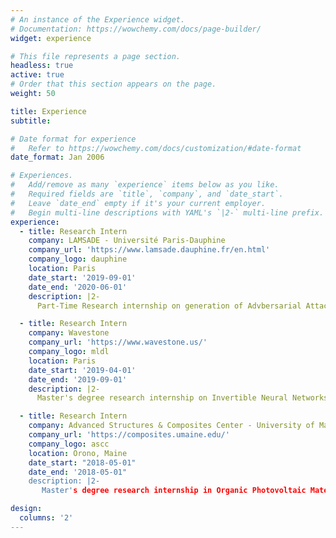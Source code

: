 ```yaml
---
# An instance of the Experience widget.
# Documentation: https://wowchemy.com/docs/page-builder/
widget: experience

# This file represents a page section.
headless: true
active: true
# Order that this section appears on the page.
weight: 50

title: Experience
subtitle:

# Date format for experience
#   Refer to https://wowchemy.com/docs/customization/#date-format
date_format: Jan 2006

# Experiences.
#   Add/remove as many `experience` items below as you like.
#   Required fields are `title`, `company`, and `date_start`.
#   Leave `date_end` empty if it's your current employer.
#   Begin multi-line descriptions with YAML's `|2-` multi-line prefix.
experience:
  - title: Research Intern
    company: LAMSADE - Université Paris-Dauphine
    company_url: 'https://www.lamsade.dauphine.fr/en.html'
    company_logo: dauphine
    location: Paris
    date_start: '2019-09-01'
    date_end: '2020-06-01'
    description: |2-
      Part-Time Research internship on generation of Advbersarial Attacks with Invertible Neural Networks. 

  - title: Research Intern
    company: Wavestone
    company_url: 'https://www.wavestone.us/'
    company_logo: mldl
    location: Paris
    date_start: '2019-04-01'
    date_end: '2019-09-01'
    description: |2-
      Master's degree research internship on Invertible Neural Networks as a defense against Adversarial Attacks.

  - title: Research Intern
    company: Advanced Structures & Composites Center - University of Maine
    company_url: 'https://composites.umaine.edu/'
    company_logo: ascc
    location: Orono, Maine
    date_start: "2018-05-01"
    date_end: '2018-05-01"
    description: |2-
       Master's degree research internship in Organic Photovoltaic Materials Through an Educational Partnership Agreement between the University of Maine and the US Army.

design:
  columns: '2'
---
```


